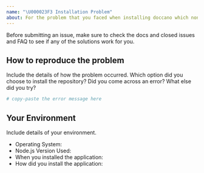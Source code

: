 ```yaml
---
name: "\U000023F3 Installation Problem"
about: For the problem that you faced when installing doccano which none of the suggestions in the docs and other issues helped
---
```


Before submitting an issue, make sure to check the docs and closed issues and FAQ to see if any of the solutions work for you.

## How to reproduce the problem

Include the details of how the problem occurred. Which option did you choose to install the repository? Did you come across an error? What else did you try?

```bash
# copy-paste the error message here
```

## Your Environment

Include details of your environment.

- Operating System:
- Node.js Version Used:
- When you installed the application:
- How did you install the application: